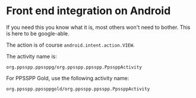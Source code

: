 # Front end integration on Android

If you need this you know what it is, most others won't need to bother. This is here to be google-able.

The action is of course `android.intent.action.VIEW`. 

The activity name is:

`org.ppsspp.ppssppg/org.ppsspp.ppsspp.PpssppActivity`

For PPSSPP Gold, use the following activity name:

`org.ppsspp.ppssppgold/org.ppsspp.ppsspp.PpssppActivity`